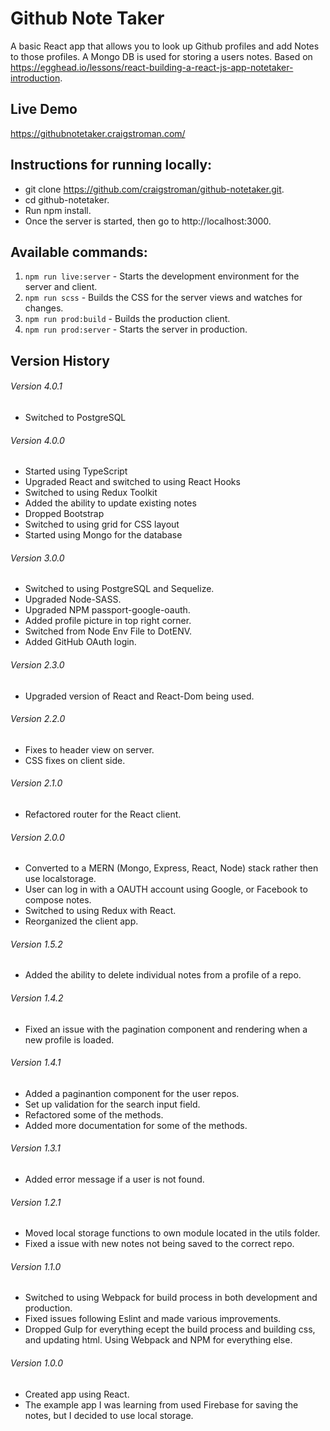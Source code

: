 # Github Note Taker

A basic React app that allows you to look up Github profiles and add Notes to those profiles. A Mongo DB is used for storing a users notes. Based on https://egghead.io/lessons/react-building-a-react-js-app-notetaker-introduction.

## Live Demo

https://githubnotetaker.craigstroman.com/

## Instructions for running locally:

- git clone https://github.com/craigstroman/github-notetaker.git.
- cd github-notetaker.
- Run npm install.
- Once the server is started, then go to http://localhost:3000.

## Available commands:

1. `npm run live:server` - Starts the development environment for the server and client.
1. `npm run scss` - Builds the CSS for the server views and watches for changes.
1. `npm run prod:build` - Builds the production client.
1. `npm run prod:server` - Starts the server in production.

## Version History

###### Version 4.0.1

- Switched to PostgreSQL

###### Version 4.0.0

- Started using TypeScript
- Upgraded React and switched to using React Hooks
- Switched to using Redux Toolkit
- Added the ability to update existing notes
- Dropped Bootstrap
- Switched to using grid for CSS layout
- Started using Mongo for the database

###### Version 3.0.0

- Switched to using PostgreSQL and Sequelize.
- Upgraded Node-SASS.
- Upgraded NPM passport-google-oauth.
- Added profile picture in top right corner.
- Switched from Node Env File to DotENV.
- Added GitHub OAuth login.

###### Version 2.3.0

- Upgraded version of React and React-Dom being used.

###### Version 2.2.0

- Fixes to header view on server.
- CSS fixes on client side.

###### Version 2.1.0

- Refactored router for the React client.

###### Version 2.0.0

- Converted to a MERN (Mongo, Express, React, Node) stack rather then use localstorage.
- User can log in with a OAUTH account using Google, or Facebook to compose notes.
- Switched to using Redux with React.
- Reorganized the client app.

###### Version 1.5.2

- Added the ability to delete individual notes from a profile of a repo.

###### Version 1.4.2

- Fixed an issue with the pagination component and rendering when a new profile is loaded.

###### Version 1.4.1

- Added a paginantion component for the user repos.
- Set up validation for the search input field.
- Refactored some of the methods.
- Added more documentation for some of the methods.

###### Version 1.3.1

- Added error message if a user is not found.

###### Version 1.2.1

- Moved local storage functions to own module located in the utils folder.
- Fixed a issue with new notes not being saved to the correct repo.

###### Version 1.1.0

- Switched to using Webpack for build process in both development and production.
- Fixed issues following Eslint and made various improvements.
- Dropped Gulp for everything ecept the build process and building css, and updating html. Using Webpack and NPM for everything else.

###### Version 1.0.0

- Created app using React.
- The example app I was learning from used Firebase for saving the notes, but I decided to use local storage.
